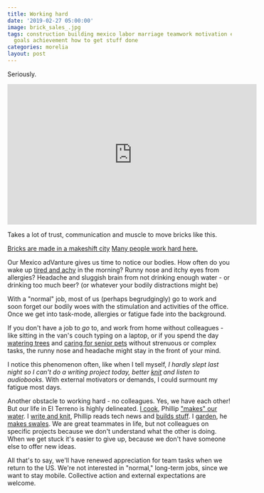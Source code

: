 ```yaml
---
title: Working hard
date: '2019-02-27 05:00:00'
image: brick_sales_.jpg
tags: construction building mexico labor marriage teamwork motivation external internal
  goals achievement how to get stuff done
categories: morelia
layout: post
---
```


Seriously.

<iframe width="560" height="315" src="https://www.youtube-nocookie.com/embed/uefmE69Yc3U" frameborder="0" allow="accelerometer; autoplay; encrypted-media; gyroscope; picture-in-picture" allowfullscreen></iframe>

Takes a lot of trust, communication and muscle to move bricks like this.

[Bricks are made in a makeshift city](https://reverdecer.annalisagross.com/2019/01/14/brick-city-by-drone/)  [Many people work hard here.](https://reverdecer.annalisagross.com/2019/02/09/door-to-door-sales/)

Our Mexico adVanture gives us time to notice our bodies. How often do you wake up [tired and achy](https://reverdecer.annalisagross.com/2018/07/14/i-sleep-with-six/) in the morning? Runny nose and itchy eyes from allergies? Headache and sluggish brain from not drinking enough water - or drinking too much beer? (or whatever your bodily distractions might be)

With a "normal" job, most of us (perhaps begrudgingly) go to work and soon forget our bodily woes with the stimulation and activities of the office. Once we get into task-mode, allergies or fatigue fade into the background.

If you don't have a job to *go* to, and work from home without colleagues - like sitting in the van's couch typing on a laptop, or if you spend the day [watering trees](https://reverdecer.annalisagross.com/2018/07/03/then-and-now/) and [caring for senior pets](https://reverdecer.annalisagross.com/2018/08/05/dog-retirement-home/) without strenuous or complex tasks, the runny nose and headache might stay in the front of your mind.

I notice this phenomenon often, like when I tell myself, *I hardly slept last night so I can't do a writing project today, better [knit](https://reverdecer.annalisagross.com/2019/02/16/kombucha/) and listen to audiobooks.* With external motivators or demands, I could surmount my fatigue most days.

Another obstacle to working hard - no colleagues. Yes, we have each other! But our life in El Terreno is highly delineated. [I cook](https://reverdecer.annalisagross.com/2018/10/30/baking-in-a-grill/), Phillip ["makes" our water](https://reverdecer.annalisagross.com/2018/07/01/sink-success/). I [write and knit](https://reverdecer.annalisagross.com/2018/07/31/blogging-and-couching/), Phillip reads tech news and [builds stuff](https://reverdecer.annalisagross.com/2018/10/02/solar-dehydrator-2nd-attempt/). I [garden](https://reverdecer.annalisagross.com/2018/08/13/garden-gallery/), he [makes swales](https://reverdecer.annalisagross.com/2018/08/14/swale-success/). We are great teammates in life, but not colleagues on specific projects because we don't understand what the other is doing. When we get stuck it's easier to give up, because we don't have someone else to offer new ideas.

All that's to say, we'll have renewed appreciation for team tasks when we return to the US. We're not interested in "normal," long-term jobs, since we want to stay mobile. Collective action and external expectations are welcome.